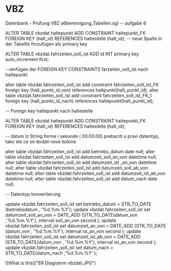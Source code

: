 # VBZ
Datenbank - Prüfung VBZ
a6bereinigung_Tabellen.sgl
-- aufgabe 6 

ALTER TABLE vbzdat.haltepunkt ADD CONSTRAINT haltepunkt_FK FOREIGN KEY (halt_id) REFERENCES haltestelle (halt_id);
-- neue Spalte in der Tabellle finzufügen als primary key

ALTER TABLE vbzdat.fahrzeiten_soll_ist ADD id INT primary key auto_increment first;

--einfügen der FOREIGN KEY CONSTRAINTS farzeiten_soll_ist nach haltepunkt


alter table vbzdat.fahrzeiten_soll_ist add constraint fahrzeiten_soll_ist_FK foreign key (halt_punkt_id_von) references haltpunkt(halt_punkt_id);
alter table vbzdat.fahrzeiten_soll_ist add constraint fahrzeiten_soll_ist_FK_1 foreign key (halt_punkt_id_nach) references haltepunkt(halt_punkt_id);


-- Foreign key haltepunkt nach haltestelle 

ALTER TABLE vbzdat.haltepunkt ADD CONSTRAINT haltepunkt_FK FOREIGN KEY (halt_id) REFERENCES haltestelle (halt_id);

-- datum iz String forme i sekunde (  00.00.00) prebaciti u pravi datentyp, tako ste ce se dodati nove kolone 

alter table vbzdat.fahrzeiten_soll_ist add betriebs_datum date null;
alter table vbzdat.fahrzeiten_soll_ist add datumzeit_soll_an_von datetime null;
alter table vbzdat.fahrzeiten_soll_ist add datumzeit_ist _an_von datetime null;
alter table vbzdat.fahrzeiten_soll_ist add datumzeit_soll_ab_von datetime null;
alter table vbzdat.fahrzeiten_soll_ist add datumzeit_ist_ab_von datetime null;
alter table vbzdat.fahrzeiten_soll_ist add datum_nach date null;

-- Datentyp  konvertierung


update vbzdat.fahrzeiten_soll_ist set betriebs_datum = STR_TO_DATE (betriebsdatum , '%d.%m.%Y');
update vbzdat.fahrzeiten_soll_ist set datumzeit_soll_an_von = DATE_ADD (STR_TO_DATE(datum_von ,'%d.%m.%Y'), interval soll_an_von second );
update vbzdat.fahrzeiten_soll_ist set datumzeit_an_von = DATE_ADD (STR_TO_DATE (datum_von , '%d.%m.%Y'), interval ist_an_von second );
update vbzdat.fahrzeiten_soll_ist set datumzeit_ist_ab_von = DATE_ADD (STR_TO_DATE(datum_von , '%d.%m.%Y'), interval ist_an_von second );
update vbzdat.fahrzeiten_soll_ist set datum_nach = STR_TO_DATE(datum_nach ,'%d.%m.%Y' );

![What is this]("ER Diagramm vbzdat.JPG")
